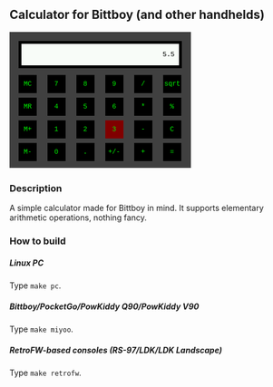 ## Calculator for Bittboy (and other handhelds)

![screenshot](screenshot.png)

### Description
A simple calculator made for Bittboy in mind. It supports elementary arithmetic operations, nothing fancy.

### How to build
##### Linux PC
Type `make pc`.
##### Bittboy/PocketGo/PowKiddy Q90/PowKiddy V90
Type `make miyoo`.
##### RetroFW-based consoles (RS-97/LDK/LDK Landscape)
Type `make retrofw`.
